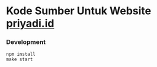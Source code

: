 # Kode Sumber Untuk Website [priyadi.id](https://priyadi.id)

### Development

```
npm install
make start
```
